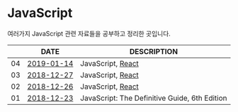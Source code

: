 # JavaScript 

여러가지 JavaScript 관련 자료들을 공부하고 정리한 곳입니다.





|     |    DATE    |      DESCRIPTION    |
|---|---|---|
| 04 |    [2019-01-14](2019-01-14.md)     |      JavaScript, [React](./React/React_lecture.md)   |
| 03 |    [2018-12-27](2018-12-27.md)     |      JavaScript, [React](./React/React_lecture.md)   |
| 02 |    [2018-12-26](2018-12-26.md)     |      JavaScript, [React](./React/React_lecture.md)     |
| 01 |    [2018-12-23](2018-12-23.md)     |      JavaScript: The Definitive Guide, 6th Edition     |